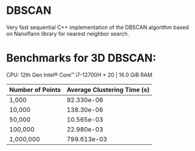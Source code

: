 # DBSCAN

Very fast sequential C++ implementation of the DBSCAN algorithm based on Nanoflann library for nearest neighbor search.

# Benchmarks for 3D DBSCAN:

CPU: 12th Gen Intel® Core™ i7-12700H × 20 | 16.0 GiB RAM

| Number of Points | Average Clustering Time (s) |
| ---------------- | --------------------------- |
| 1,000            | 92.330e-06                  |
| 10,000           | 138.30e-06                  |
| 50,000           | 10.565e-03                  |
| 100,000          | 22.980e-03                  |
| 1,000,000        | 799.613e-03                 |
